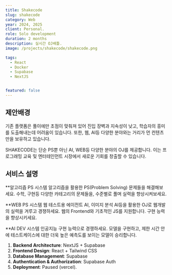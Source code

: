 ```yaml
---
title: Shakecode
slug: shakecode
category: Web
year: 2024, 2025
client: Personal.
role: Solo development
duration: 2 months
description: 실시간 OJ배틀.
image: /projects/shakecode/shakecode.png

tags:
  - React
  - Docker
  - Supabase
  - NextJS


featured: false
---
```


## 제안배경
기존 플랫폼은 풀이에만 초점이 맞춰져 있어 진입 장벽과 지속성이 낮고, 학습자의 흥미를 도출해내는데 어려움이 있습니다. 또한, 웹, AI등 다양한 분야와는 거리가 먼 컨텐츠만을 보유하고 있습니다.
 
SHAKECODE는 단순 PS뿐 아닌 AI, WEB등 다양한 분야의 OJ를 제공합니다. 이는 프로그래밍 교육 및 엔터테인먼트 시장에서 새로운 기회를 창출할 수 있습니다.

## 서비스 설명

**알고리즘 PS 시스템
알고리즘을 활용한 PS(Problem Solving) 문제들을 해결해보세요.
수학, 구현등 다양한 카테고리의 문제들을, 수준별로 풀며 
실력을 향상시켜보세요.

**WEB PS 시스템
웹 테스트용 에이전트 AI, 이미지 분석 AI등을 활용한 OJ로 웹개발의
실력을 겨루고 경쟁하세요. 웹의 Frontend와 
기초적인 JS를 지원합니다. 구현 능력을 향상시키세요.

**AI DEV 시스템
인공지능 구현 능력으로 경쟁하세요.
모델을 구현하고, 제한 시간 안에 테스트케이스에 대한
더욱 높은 예측도를 보이는 모델이 승리합니다.

1. **Backend Architecture**: NextJS + Supabase
2. **Frontend Design**: React + Tailwind CSS
3. **Database Management**: Supabase
4. **Authentication & Authorization**: Supabase Auth
5. **Deployment**: Paused (vercel).
